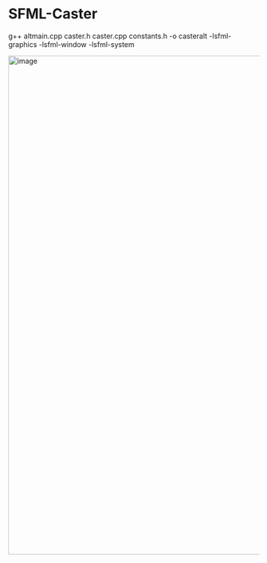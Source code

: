 # SFML-Caster

g++ altmain.cpp caster.h caster.cpp constants.h -o casteralt -lsfml-graphics -lsfml-window -lsfml-system

<img width="1914" height="1001" alt="image" src="https://github.com/user-attachments/assets/897057ce-5fef-4552-b2c9-89c8483e87fa" />
